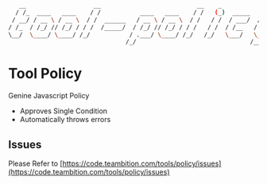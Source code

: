 ```bash
   __                   __                           __    _                 
  / /_  ____   ____    / /           ____   ____    / /   (_)  _____   __  __
 / __/ / __ \ / __ \  / /  ______   / __ \ / __ \  / /   / /  / ___/  / / / /
/ /_  / /_/ // /_/ / / /  /_____/  / /_/ // /_/ / / /   / /  / /__   / /_/ /
\__/  \____/ \____/ /_/           / .___/ \____/ /_/   /_/   \___/   \__, /  
                                 /_/                                /____/   
```

# Tool Policy
Genine Javascript Policy
- Approves Single Condition
- Automatically throws errors

## Issues
Please Refer to [https://code.teambition.com/tools/policy/issues](https://code.teambition.com/tools/policy/issues)
